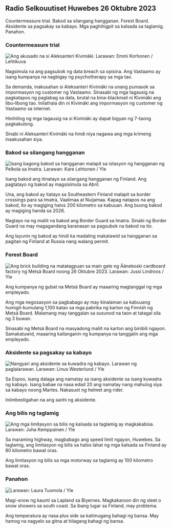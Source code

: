## Radio Selkouutiset Huwebes 26 Oktubre 2023

Countermeasure trial. Bakod sa silangang hangganan. Forest Board. Aksidente sa pagsakay sa kabayo. Mga paghihigpit sa kalsada sa taglamig. Panahon.

### Countermeasure trial

![Ang akusado na si Aleksanteri Kivimäki. Larawan: Emmi Korhonen / Lehtikuva](https://images.cdn.yle.fi/image/upload/c_crop,h_2875,w_5112,x_0,y_568/ar_1.7777777777777777,c_fill,g_faces,h_pr_675,/wdq_auto:eco/f_auto/fl_lossy/v1698305049/39-1191484653a13e7df175)

Nagsimula na ang pagsubok ng data breach sa opisina. Ang Vastaamo ay isang kumpanya na nagbigay ng psychotherapy sa mga tao.

Sa demanda, inakusahan si Aleksanteri Kivimäki na unang pumasok sa impormasyon ng customer ng Vastaamo. Sinasabi ng mga tagausig na pagkatapos ng paglabag sa data, brutal na bina-blackmail ni Kivimäki ang libu-libong tao. Inilathala din ni Kivimäki ang impormasyon ng customer ng Vastaamo sa internet.

Hinihiling ng mga tagausig na si Kivimäki ay dapat bigyan ng 7-taong pagkakulong.

Sinabi ni Aleksanteri Kivimäki na hindi niya nagawa ang mga krimeng inaakusahan siya.

### Bakod sa silangang hangganan

![Isang bagong bakod sa hangganan malapit sa istasyon ng hangganan ng Pelkola sa Imatra. Larawan: Kare Lehtonen / Yle](https://images.cdn.yle.fi/image/upload/c_crop,h_2243,w_3993,x_0,y_0/ar_1.7777777777777777,c_fill,g_faces,h_675/w_pr_1200.q_auto:eco/f_auto/fl_lossy/v1698323397/39-1191724653a55b2a04b0)

Isang bakod ang itinatayo sa silangang hangganan ng Finland. Ang pagtatayo ng bakod ay magsisimula sa Abril.

Una, ang bakod ay itatayo sa Southeastern Finland malapit sa border crossings para sa Imatra, Vaalimaa at Nuijamaa. Kapag natapos na ang bakod, ito ay magiging halos 200 kilometro sa kabuuan. Ang buong bakod ay magiging handa sa 2026.

Nagtayo na ng maliit na bakod ang Border Guard sa Imatra. Sinabi ng Border Guard na may magagandang karanasan sa pagsubok na bakod na ito.

Ang layunin ng bakod ay hindi ka madaling makatawid sa hangganan sa pagitan ng Finland at Russia nang walang permit.

### Forest Board

![Ang brick building na matatagpuan sa main gate ng Äänekoski cardboard factory ng Metsä Board noong 26 Oktubre 2023. Larawan: Jussi Lindroos / Yle](https://images.cdn.yle.fi/image/upload/c_crop,h_2267,w_4031,x_0,y_0/ar_1.7777777777777777,c_fill,g_faces,h_675/w_pr_1200.q_auto:eco/f_auto/fl_lossy/v1698319726/39-1191672653a4ca1724ad)

Ang kumpanya ng gubat na Metsä Board ay maaaring magtanggal ng mga empleyado.

Ang mga negosasyon sa pagbabago ay may kinalaman sa kabuuang humigit-kumulang 1,100 katao sa mga pabrika ng karton ng Finnish ng Metsä Board. Malamang may tanggalan sa susunod na taon at tatagal sila ng 3 buwan.

Sinasabi ng Metsä Board na masyadong maliit na karton ang binibili ngayon. Samakatuwid, maaaring kailanganin ng kumpanya na tanggalin ang mga empleyado.

### Aksidente sa pagsakay sa kabayo

![Nangyari ang aksidente sa kuwadra ng kabayo. Larawan ng paglalarawan. Larawan: Linus Westerlund / Yle](https://images.cdn.yle.fi/image/upload/c_crop,h_3375,w_6000,x_0,y_387/ar_1.7777777777777777,c_fill,g_faces,h_6105,/w_pr_2.q_auto:eco/f_auto/fl_lossy/v1692692625/39-116023264e46d0e45030)

Sa Espoo, isang dalaga ang namatay sa isang aksidente sa isang kuwadra ng kabayo. Isang babae na nasa edad 20 ang namatay nang mahulog siya sa kabayo noong Martes. Nakasuot ng helmet ang rider.

Iniimbestigahan na ang sanhi ng aksidente.

### Ang bilis ng taglamig

![Ang mga limitasyon sa bilis ng kalsada sa taglamig ay magkakabisa. Larawan: Juha Kemppainen / Yle](https://images.cdn.yle.fi/image/upload/c_crop,h_2250,w_4000,x_0,y_0/ar_1.7777777777777777,c_fill,g_faces,h_675/w_pr_1200.q_auto:eco/f_auto/fl_lossy/v1603287400/39-7327705f903747751c2)

Sa maraming highway, magbabago ang speed limit ngayon, Huwebes. Sa taglamig, ang limitasyon ng bilis sa halos lahat ng mga kalsada sa Finland ay 80 kilometro bawat oras.

Ang limitasyon ng bilis sa mga motorway sa taglamig ay 100 kilometro bawat oras.

### Panahon

![ Larawan: Laura Tuomola / Yle](https://images.cdn.yle.fi/image/upload/c_crop,h_1080,w_1919,x_0,y_0/ar_1.7777777777777777,c_fill,g_faces,h_675/w_121.0/q_auto:eco/f_auto/fl_lossy/v1698292510/39-11913736539e2ff81a55)

Magi-snow ng kaunti sa Lapland sa Biyernes. Magkakaroon din ng sleet o snow showers sa south coast. Sa ibang lugar sa Finland, may problema.

Ang temperatura ay nasa plus side sa katimugang bahagi ng bansa. May hamog na nagyelo sa gitna at hilagang bahagi ng bansa.